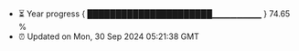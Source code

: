 - ⏳ Year progress { ██████████████████████▁▁▁▁▁▁▁▁ } 74.65 %
- ⏰ Updated on Mon, 30 Sep 2024 05:21:38 GMT

